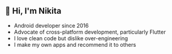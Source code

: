 ## 👋 Hi, I'm Nikita

- Android developer since 2016
- Advocate of cross-platform development, particularly Flutter
- I love clean code but dislike over-engineering
- I make my own apps and recommend it to others
